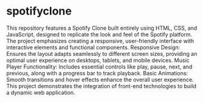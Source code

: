 # spotifyclone
This repository features a Spotify Clone built entirely using HTML, CSS, and JavaScript, designed to replicate the look and feel of the Spotify platform. The project emphasizes creating a responsive, user-friendly interface with interactive elements and functional components.
Responsive Design: Ensures the layout adapts seamlessly to different screen sizes, providing an optimal user experience on desktops, tablets, and mobile devices.
Music Player Functionality: Includes essential controls like play, pause, next, and previous, along with a progress bar to track playback.
Basic Animations: Smooth transitions and hover effects enhance the overall user experience.
This project demonstrates the integration of front-end technologies to build a dynamic web application. 
 
